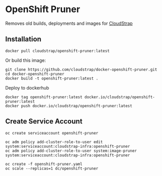# OpenShift Pruner

Removes old builds, deployments and images for [CloudStrap](https://www.cloudstrap.io/)

## Installation

`docker pull cloudstrap/openshift-pruner:latest`

Or build this image:

```
git clone https://github.com/cloudstrap/docker-openshift-pruner.git
cd docker-openshift-pruner
docker build -t openshift-pruner:latest .
```

Deploy to dockerhub

```
docker tag openshift-pruner:latest docker.io/cloudstrap/openshift-pruner:latest
docker push docker.io/cloudstrap/openshift-pruner:latest
```

## Create Service Account

```
oc create serviceaccount openshift-pruner

oc adm policy add-cluster-role-to-user edit system:serviceaccount:cloudstrap-infra:openshift-pruner
oc adm policy add-cluster-role-to-user system:image-pruner system:serviceaccount:cloudstrap-infra:openshift-pruner

oc create -f openshift-pruner.yaml
oc scale --replicas=1 dc/openshift-pruner
```
